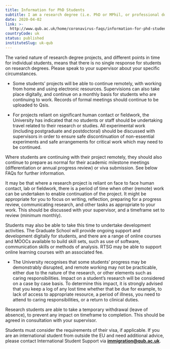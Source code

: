 ```yaml
---
title: Information for PhD Students
subtitle: I am a research degree (i.e. PhD or MPhil, or professional doctorate) student - what does this mean for me?
date: 2020-04-02
link: >-
  http://www.qub.ac.uk/home/coronavirus-faqs/information-for-phd-students/
countryCode: uk
status: published
instituteSlug: uk-qub
---
```

The varied nature of research degree projects, and different points in time for individual students, means that there is no single response for students on research degrees. Please speak to your supervisor about your specific circumstances.

  * Some students’ projects will be able to continue remotely, with working from home and using electronic resources. Supervisions can also take place digitally, and continue on a monthly basis for students who are continuing to work. Records of formal meetings should continue to be uploaded to Qsis.


  * For projects reliant on significant human contact or fieldwork, the University has indicated that no students or staff should be undertaking travel related to their research or studies. All experimental work (including postgraduate and postdoctoral) should be discussed with supervisors in order to ensure safe discontinuation of non-essential experiments and safe arrangements for critical work which may need to be continued.



Where students are continuing with their project remotely, they should also continue to prepare as normal for their academic milestone meetings (differentiation or annual progress review) or viva submission.  See below FAQs for further information.

It may be that where a research project is reliant on face to face human contact, lab or fieldwork, there is a period of time when other (remote) work can be undertaken to enable continuation of the project. It might be appropriate for you to focus on writing, reflection, preparing for a progress review, communicating research, and other tasks as appropriate to your work. This should be discussed with your supervisor, and a timeframe set to review (minimum monthly).

Students may also be able to take this time to undertake development activities. The Graduate School will provide ongoing support and development digitally for students, and there are a range of online courses and MOOCs available to build skill sets, such as use of software, communication skills or methods of analysis. RTSG may be able to support online learning courses with an associated fee.

  * The University recognises that some students’ progress may be demonstrably disrupted, and remote working may not be practicable, either due to the nature of the research, or other elements such as caring responsibilities. Impact on a student’s research will be considered on a case by case basis. To determine this impact, it is strongly advised that you keep a log of any lost time whether that be due for example, to lack of access to appropriate resource, a period of illness, you need to attend to caring responsibilities, or a return to clinical duties.



Research students are able to take a temporary withdrawal (leave of absence), to prevent any impact on timeframe to completion. This should be agreed in consultation with your supervisor.

Students must consider the requirements of their visa, if applicable. If you are an international student from outside the EU and need additional advice, please contact International Student Support via [**immigration@qub.ac.uk**](mailto:immigration@qub.ac.uk).
